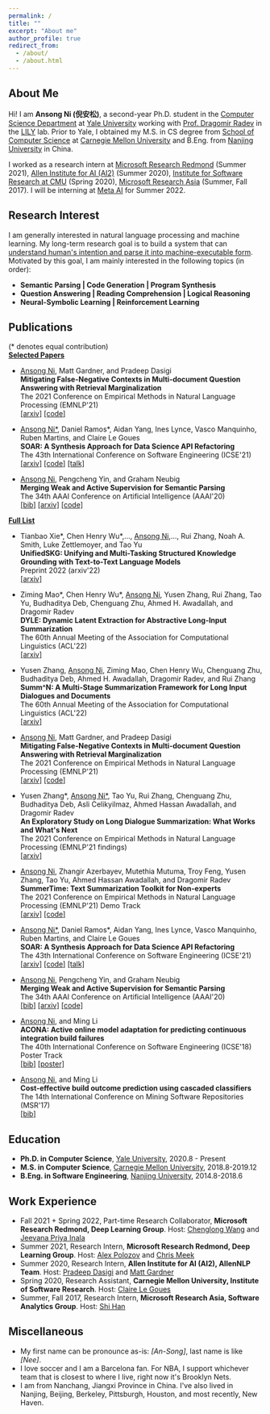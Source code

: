 ```yaml
---
permalink: /
title: ""
excerpt: "About me"
author_profile: true
redirect_from: 
  - /about/
  - /about.html
---
```


About Me
------
Hi! I am **Ansong Ni (倪安松)**, a second-year Ph.D. student in the [Computer Science Department](https://cpsc.yale.edu) at [Yale University](https://yale.edu) working with [Prof. Dragomir Radev](http://www.cs.yale.edu/homes/radev) in the [LILY](https://yale-lily.github.io) lab. 
Prior to Yale, I obtained my M.S. in CS degree from [School of Computer Science](https://cs.cmu.edu) at [Carnegie Mellon University](https://cmu.edu) and B.Eng. from [Nanjing University](https:ww.//nju.edu.cn) in China.

I worked as a research intern at [Microsoft Research Redmond](https://www.microsoft.com/en-us/research/group/deep-learning-group) (Summer 2021), [Allen Institute for AI (AI2)](https://allenai.org) (Summer 2020), [Institute for Software Research at CMU](https://www.isri.cmu.edu/) (Spring 2020), [Microsoft Research Asia](https://www.microsoft.com/en-us/research/lab/microsoft-research-asia/) (Summer, Fall 2017). I will be interning at [Meta AI](https://www.facebook.com/MetaAI/) for Summer 2022.

Research Interest
------
I am generally interested in natural language processing and machine learning. My long-term research goal is to build a system that can <u>understand human's intention and parse it into machine-executable form</u>. 
Motivated by this goal, I am mainly interested in the following topics (in order):
 * **Semantic Parsing \| Code Generation \| Program Synthesis**
 * **Question Answering \| Reading Comprehension \| Logical Reasoning**
 * **Neural-Symbolic Learning \| Reinforcement Learning**

 
Publications
------
(\* denotes equal contribution)  
**<u>Selected Papers</u>**
* <u>Ansong Ni</u>, Matt Gardner, and Pradeep Dasigi  
**Mitigating False-Negative Contexts in Multi-document Question Answering with Retrieval Marginalization**  
The 2021 Conference on Empirical Methods in Natural Language Processing (EMNLP'21)  
    [\[arxiv\]](https://arxiv.org/abs/2103.12235) 
    [\[code\]](https://github.com/niansong1996/retrieval_marginalization)

* <u>Ansong Ni*</u>, Daniel Ramos\*, Aidan Yang, Ines Lynce, Vasco Manquinho, Ruben Martins, and Claire Le Goues  
**SOAR: A Synthesis Approach for Data Science API Refactoring**  
The 43th International Conference on Software Engineering (ICSE'21)  
    [\[arxiv\]](https://arxiv.org/abs/2102.06726)
    [\[code\]](https://github.com/danieltrt/SOAR)
    [\[talk\]](https://www.youtube.com/watch?v=RDRVGkVwcQQ)

* <u>Ansong Ni</u>, Pengcheng Yin, and Graham Neubig   
**Merging Weak and Active Supervision for Semantic Parsing**   
The 34th AAAI Conference on Artificial Intelligence (AAAI'20)   
    [\[bib\]](https://github.com/niansong1996/testweb/raw/master/files/aaai20.bib)
    [\[arxiv\]](http://arxiv.org/abs/1911.12986)
    [\[code\]](https://github.com/niansong1996/wassp)

**<u>Full List</u>**
* Tianbao Xie\*, Chen Henry Wu\*,..., <u>Ansong Ni</u>,..., Rui Zhang, Noah A. Smith, Luke Zettlemoyer, and Tao Yu  
**UnifiedSKG: Unifying and Multi-Tasking Structured Knowledge Grounding with Text-to-Text Language Models**  
Preprint 2022 (arxiv'22)  
    [\[arxiv\]](https://arxiv.org/abs/2110.0816://arxiv.org/abs/2201.05966)   

* Ziming Mao\*, Chen Henry Wu\*, <u>Ansong Ni</u>, Yusen Zhang, Rui Zhang, Tao Yu, Budhaditya Deb, Chenguang Zhu, Ahmed H. Awadallah, and Dragomir Radev  
**DYLE: Dynamic Latent Extraction for Abstractive Long-Input Summarization**  
The 60th Annual Meeting of the Association for Computational Linguistics (ACL'22)  
    [\[arxiv\]](https://arxiv.org/abs/2110.08168)   

* Yusen Zhang, <u>Ansong Ni</u>, Ziming Mao, Chen Henry Wu, Chenguang Zhu, Budhaditya Deb, Ahmed H. Awadallah, Dragomir Radev, and Rui Zhang  
**Summ^N: A Multi-Stage Summarization Framework for Long Input Dialogues and Documents**  
The 60th Annual Meeting of the Association for Computational Linguistics (ACL'22)  
    [\[arxiv\]](https://arxiv.org/abs/2110.10150)    

* <u>Ansong Ni</u>, Matt Gardner, and Pradeep Dasigi  
**Mitigating False-Negative Contexts in Multi-document Question Answering with Retrieval Marginalization**  
The 2021 Conference on Empirical Methods in Natural Language Processing (EMNLP'21)  
    [\[arxiv\]](https://arxiv.org/abs/2103.12235) 
    [\[code\]](https://github.com/niansong1996/retrieval_marginalization)

* Yusen Zhang\*, <u>Ansong Ni*</u>, Tao Yu, Rui Zhang, Chenguang Zhu, Budhaditya Deb, Asli Celikyilmaz, Ahmed Hassan Awadallah, and Dragomir Radev  
**An Exploratory Study on Long Dialogue Summarization: What Works and What's Next**   
The 2021 Conference on Empirical Methods in Natural Language Processing (EMNLP'21 findings)  
    [\[arxiv\]](https://niansong1996.github.io)

* <u>Ansong Ni</u>, Zhangir Azerbayev, Mutethia Mutuma, Troy Feng, Yusen Zhang, Tao Yu, Ahmed Hassan Awadallah, and Dragomir Radev  
**SummerTime: Text Summarization Toolkit for Non-experts**  
The 2021 Conference on Empirical Methods in Natural Language Processing (EMNLP'21) Demo Track  
    [\[arxiv\]](https://niansong1996.github.io)
    [\[code\]](https://github.com/Yale-LILY/SummerTime)

* <u>Ansong Ni*</u>, Daniel Ramos\*, Aidan Yang, Ines Lynce, Vasco Manquinho, Ruben Martins, and Claire Le Goues  
**SOAR: A Synthesis Approach for Data Science API Refactoring**  
The 43th International Conference on Software Engineering (ICSE'21)  
    [\[arxiv\]](https://arxiv.org/abs/2102.06726)
    [\[code\]](https://github.com/danieltrt/SOAR)
    [\[talk\]](https://www.youtube.com/watch?v=RDRVGkVwcQQ)

* <u>Ansong Ni</u>, Pengcheng Yin, and Graham Neubig   
**Merging Weak and Active Supervision for Semantic Parsing**   
The 34th AAAI Conference on Artificial Intelligence (AAAI'20)   
    [\[bib\]](https://github.com/niansong1996/testweb/raw/master/files/aaai20.bib)
    [\[arxiv\]](http://arxiv.org/abs/1911.12986)
    [\[code\]](https://github.com/niansong1996/wassp)

* <u>Ansong Ni</u>, and Ming Li  
**ACONA: Active online model adaptation for predicting continuous integration build failures**   
The 40th International Conference on Software Engineering (ICSE'18) Poster Track    
    [\[bib\]](https://github.com/niansong1996/testweb/raw/master/files/icse18.bib)
    [\[poster\]](./files/icse18poster.pdf)

* <u>Ansong Ni</u>, and Ming Li   
**Cost-effective build outcome prediction using cascaded classifiers**   
The 14th International Conference on Mining Software Repositories (MSR'17)  
    [\[bib\]](https://github.com/niansong1996/testweb/raw/master/files/msr17.bib)

Education
------
* **Ph.D. in Computer Science**, [Yale University](https://yale.edu), 2020.8 - Present
* **M.S. in Computer Science**, [Carnegie Mellon University](https://cs.cmu.edu), 2018.8-2019.12
* **B.Eng. in Software Engineering**, [Nanjing University](https://www.nju.edu.cn), 2014.8-2018.6

Work Experience
------
* Fall 2021 + Spring 2022, Part-time Research Collaborator, **Microsoft Research Redmond, Deep Learning Group**. Host: [Chenglong Wang](https://chenglongwang.org/) and [Jeevana Priya Inala](https://jinala.github.io/) 
* Summer 2021, Research Intern, **Microsoft Research Redmond, Deep Learning Group**. Host: [Alex Polozov](https://alexpolozov.com) and [Chris Meek](https://www.microsoft.com/en-us/research/people/meek/)
* Summer 2020, Research Intern, **Allen Institute for AI (AI2), AllenNLP Team**. Host: [Pradeep Dasigi](https://pdasigi.github.io/) and [Matt Gardner](https://matt-gardner.github.io/)
* Spring 2020, Research Assistant, **Carnegie Mellon University, Institute of Software Research**. Host: [Claire Le Goues](https://clairelegoues.com/)
* Summer, Fall 2017, Research Intern, **Microsoft Research Asia, Software Analytics Group**. Host: [Shi Han](https://www.microsoft.com/en-us/research/people/shihan/)

Miscellaneous
------
* My first name can be pronounce as-is: *[An-Song]*, last name is like *[Nee]*.
* I love soccer and I am a Barcelona fan. For NBA, I support whichever team that is closest to where I live, right now it's Brooklyn Nets.
* I am from Nanchang, Jiangxi Province in China. I've also lived in Nanjing, Beijing, Berkeley, Pittsburgh, Houston, and most recently, New Haven.
